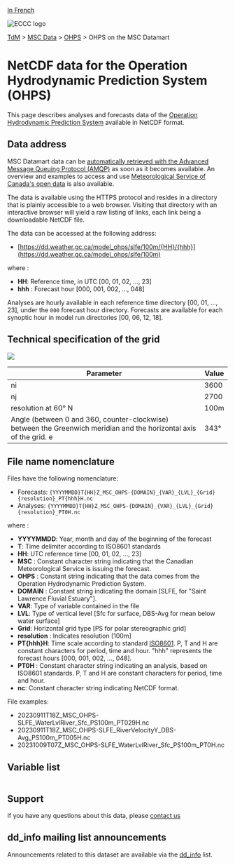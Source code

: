 [In French](readme_ohps-datamart_fr.md)

![ECCC logo](../../img_eccc-logo.png)

[TdM](../../readme_en.md) > [MSC Data](../readme_en.md) > [OHPS](readme_ohps_en.md) > OHPS on the MSC Datamart

# NetCDF data for the Operation Hydrodynamic Prediction System (OHPS)

This page describes analyses and forecasts data of the [Operation Hydrodynamic Prediction System](./readme_ohps_en.md) available in NetCDF format.

## Data address 

MSC Datamart data can be [automatically retrieved with the Advanced Message Queuing Protocol (AMQP)](../.../msc-datamart/amqp_en.md) as soon as it becomes available. An overview and examples to access and use [Meteorological Service of Canada's open data](../../usage/readme_en.md) is also available.

The data is available using the HTTPS protocol and resides in a directory that is plainly accessible to a web browser. Visiting that directory with an interactive browser will yield a raw listing of links, each link being a downloadable NetCDF file.

The data can be accessed at the following address:

* [https://dd.weather.gc.ca/model_ohps/slfe/100m/{HH}/{hhh}](https://dd.weather.gc.ca/model_ohps/slfe/100m)

where :

* __HH__: Reference time, in UTC [00, 01, 02, ..., 23]
* __hhh__ : Forecast hour [000, 001, 002, ..., 048]

Analyses are hourly available in each reference time directory [00, 01, ..., 23], under the `000` forecast hour directory. Forecasts are available for each synoptic hour in model run directories [00, 06, 12, 18].

## Technical specification of the grid

![](https://collaboration.cmc.ec.gc.ca/cmc/cmos/public_doc/msc-data/nwp_ohps/grille_ohps.png)

| Parameter | Value |
| ------ | ------ |
| ni | 3600 |
| nj | 2700 | 
| resolution at 60° N | 100m |
| Angle (between 0 and 360, counter-clockwise) between the Greenwich meridian and the horizontal axis of the grid. e | 343° | 

## File name nomenclature 

Files have the following nomenclature:

* Forecasts: `{YYYYMMDD}T{HH}Z_MSC_OHPS-{DOMAIN}_{VAR}_{LVL}_{Grid}{resolution}_PT{hhh}H.nc`
* Analyses: `{YYYYMMDD}T{HH}Z_MSC_OHPS-{DOMAIN}_{VAR}_{LVL}_{Grid}{resolution}_PT0H.nc`

where :

* __YYYYMMDD__: Year, month and day of the beginning of the forecast
* __T__: Time delimiter according to ISO8601 standards
* __HH__: UTC reference time [00, 01, 02, ..., 23]
* __MSC__ : Constant character string indicating that the Canadian Meteorological Service is issuing the forecast.
* __OHPS__ : Constant string indicating that the data comes from the Operation Hydrodynamic Prediction System. 
* __DOMAIN__ : Constant string indicating the domain [SLFE, for "Saint Lawrence Fluvial Estuary"].
* __VAR__: Type of variable contained in the file
* __LVL__: Type of vertical level [Sfc for surface, DBS-Avg for mean below water surface]
* __Grid__: Horizontal grid type [PS for polar stereographic grid]
* __resolution__ : Indicates resolution [100m]
* __PT{hhh}H__: Time scale according to standard [ISO8601](https://en.wikipedia.org/wiki/ISO_8601). P, T and H are constant characters for period, time and hour. "hhh" represents the forecast hours [000, 001, 002, ..., 048].
* __PT0H__ : Constant character string indicating an analysis, based on ISO8601 standards. P, T and H are constant characters for period, time and hour.
* __nc__: Constant character string indicating NetCDF format.

File examples:

* 20230911T18Z_MSC_OHPS-SLFE_WaterLvlRiver_Sfc_PS100m_PT029H.nc
* 20230911T18Z_MSC_OHPS-SLFE_RiverVelocityY_DBS-Avg_PS100m_PT005H.nc
* 20231009T07Z_MSC_OHPS-SLFE_WaterLvlRiver_Sfc_PS100m_PT0H.nc

## Variable list

<table id="csv-table" class="display"></table>

<link href="https://cdn.jsdelivr.net/npm/simple-datatables@latest/dist/style.css" rel="stylesheet" type="text/css">
<script src="https://cdn.jsdelivr.net/npm/simple-datatables@latest"></script>
<script src="../../../js/variables_datatable.js" type="text/javascript"></script>
<script>
  loadTable("csv-table", "../../../assets/csv/OHPS_Variables-List_en.csv");
</script>

## Support

If you have any questions about this data, please [contact us](https://weather.gc.ca/mainmenu/contact_us_e.html)

## dd_info mailing list announcements 

Announcements related to this dataset are available via the [dd_info](https://comm.collab.science.gc.ca/mailman3/postorius/lists/dd_info/) list.

